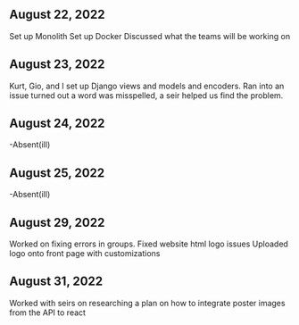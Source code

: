 ## August 22, 2022
Set up Monolith
Set up Docker
Discussed what the teams will be working on

## August 23, 2022
Kurt, Gio, and I set up Django views and models and encoders.
Ran into an issue turned out a word was misspelled, a seir helped us find the problem. 

## August 24, 2022
-Absent(ill)

## August 25, 2022
-Absent(ill)

## August 29, 2022
Worked on fixing errors in groups. 
Fixed website html logo issues
Uploaded logo onto front page with customizations 

## August 31, 2022
Worked with seirs on researching a plan on how to integrate poster images from the API to react